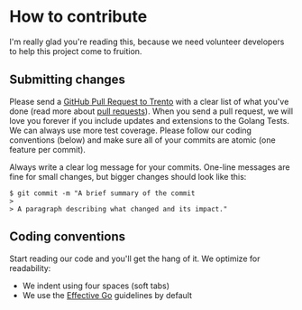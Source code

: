 # How to contribute

I'm really glad you're reading this, because we need volunteer developers to help this project come to fruition.

## Submitting changes

Please send a [GitHub Pull Request to Trento](https://github.com/trento-project/trento/pull/new/main) with a clear list of what you've done (read more about [pull requests](http://help.github.com/pull-requests/)). When you send a pull request, we will love you forever if you include updates and extensions to the Golang Tests. We can always use more test coverage. Please follow our coding conventions (below) and make sure all of your commits are atomic (one feature per commit).

Always write a clear log message for your commits. One-line messages are fine for small changes, but bigger changes should look like this:

    $ git commit -m "A brief summary of the commit
    > 
    > A paragraph describing what changed and its impact."

## Coding conventions

Start reading our code and you'll get the hang of it. We optimize for readability:

  * We indent using four spaces (soft tabs)
  * We use the [Effective Go](https://golang.org/doc/effective_go) guidelines by default
